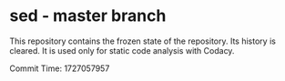 # sed - master branch

This repository contains the frozen state of the repository.
Its history is cleared. It is used only for static code
analysis with Codacy.

Commit Time: 1727057957